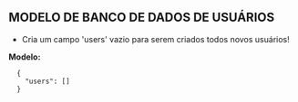 ## MODELO DE BANCO DE DADOS DE USUÁRIOS

 - Cria um campo 'users' vazio para serem criados todos novos usuários!

**Modelo:**

      {
        "users": []
      }

